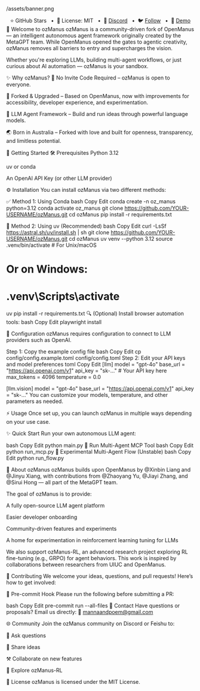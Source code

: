 /assets/banner.png

<div align="center"> ⭐ GitHub Stars &nbsp;&nbsp;•&nbsp;&nbsp;📄 License: MIT &nbsp;&nbsp;•&nbsp;&nbsp;💬 <a href="#">Discord</a> &nbsp;&nbsp;•&nbsp;&nbsp;🐦 <a href="#">Follow</a> &nbsp;&nbsp;•&nbsp;&nbsp;🎥 <a href="#">Demo</a> </div>
👋 Welcome to ozManus
ozManus is a community-driven fork of OpenManus — an intelligent autonomous agent framework originally created by the MetaGPT team. While OpenManus opened the gates to agentic creativity, ozManus removes all barriers to entry and supercharges the vision.

Whether you're exploring LLMs, building multi-agent workflows, or just curious about AI automation — ozManus is your sandbox.

✨ Why ozManus?
🚪 No Invite Code Required – ozManus is open to everyone.

🔄 Forked & Upgraded – Based on OpenManus, now with improvements for accessibility, developer experience, and experimentation.

🧠 LLM Agent Framework – Build and run ideas through powerful language models.

🌏 Born in Australia – Forked with love and built for openness, transparency, and limitless potential.

🚀 Getting Started
🛠 Prerequisites
Python 3.12

uv or conda

An OpenAI API Key (or other LLM provider)

⚙️ Installation
You can install ozManus via two different methods:

✅ Method 1: Using Conda
bash
Copy
Edit
conda create -n oz_manus python=3.12
conda activate oz_manus
git clone https://github.com/YOUR-USERNAME/ozManus.git
cd ozManus
pip install -r requirements.txt

🚀 Method 2: Using uv (Recommended)
bash
Copy
Edit
curl -LsSf https://astral.sh/uv/install.sh | sh
git clone https://github.com/YOUR-USERNAME/ozManus.git
cd ozManus
uv venv --python 3.12
source .venv/bin/activate  # For Unix/macOS
# Or on Windows:
# .venv\Scripts\activate
uv pip install -r requirements.txt
🔍 (Optional) Install browser automation tools:
bash
Copy
Edit
playwright install

🧩 Configuration
ozManus requires configuration to connect to LLM providers such as OpenAI.

Step 1: Copy the example config file
bash
Copy
Edit
cp config/config.example.toml config/config.toml
Step 2: Edit your API keys and model preferences
toml
Copy
Edit
[llm]
model = "gpt-4o"
base_url = "https://api.openai.com/v1"
api_key = "sk-..."  # Your API key here
max_tokens = 4096
temperature = 0.0

[llm.vision]
model = "gpt-4o"
base_url = "https://api.openai.com/v1"
api_key = "sk-..."
You can customize your models, temperature, and other parameters as needed.

⚡ Usage
Once set up, you can launch ozManus in multiple ways depending on your use case.

✨ Quick Start
Run your own autonomous LLM agent:

bash
Copy
Edit
python main.py
🧠 Run Multi-Agent MCP Tool
bash
Copy
Edit
python run_mcp.py
🧪 Experimental Multi-Agent Flow (Unstable)
bash
Copy
Edit
python run_flow.py

🧠 About ozManus
ozManus builds upon OpenManus by @Xinbin Liang and @Jinyu Xiang, with contributions from @Zhaoyang Yu, @Jiayi Zhang, and @Sirui Hong — all part of the MetaGPT team.

The goal of ozManus is to provide:

A fully open-source LLM agent platform

Easier developer onboarding

Community-driven features and experiments

A home for experimentation in reinforcement learning tuning for LLMs

We also support ozManus-RL, an advanced research project exploring RL fine-tuning (e.g., GRPO) for agent behaviors. This work is inspired by collaborations between researchers from UIUC and OpenManus.

🤝 Contributing
We welcome your ideas, questions, and pull requests! Here’s how to get involved:

🧰 Pre-commit Hook
Please run the following before submitting a PR:

bash
Copy
Edit
pre-commit run --all-files
📮 Contact
Have questions or proposals? Email us directly:
📧 mannaandpoem@gmail.com

🌐 Community
Join the ozManus community on Discord or Feishu to:

💬 Ask questions

🧠 Share ideas

⚒️ Collaborate on new features

🧪 Explore ozManus-RL

📜 License
ozManus is licensed under the MIT License.

